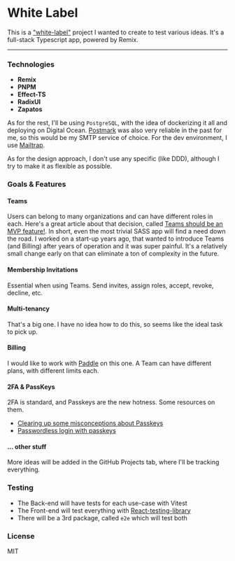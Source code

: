 # White Label

This is a ["white-label"](https://en.wikipedia.org/wiki/White-label_product) project I wanted to create to test various ideas. It's a full-stack Typescript app, powered by Remix.

---

### Technologies

- **Remix**
- **PNPM**
- **Effect-TS**
- **RadixUI**
- **Zapatos**

As for the rest, I'll be using `PostgreSQL`, with the idea of dockerizing it all and deploying on Digital Ocean. [Postmark](https://postmarkapp.com/) was also very reliable in the past for me, so this would be my SMTP service of choice. For the dev environment, I use [Mailtrap](https://mailtrap.io/).

As for the design approach, I don't use any specific (like DDD), although I try to make it as flexible as possible.

### Goals & Features

#### Teams

Users can belong to many organizations and can have different roles in each. Here's a great article about that decision, called [Teams should be an MVP feature!](https://blog.bullettrain.co/teams-should-be-an-mvp-feature/). In short, even the most trivial SASS app will find a need down the road. I worked on a start-up years ago, that wanted to introduce Teams (and Billing) after years of operation and it was super painful. It's a relatively small change early on that can eliminate a ton of complexity in the future.

#### Membership Invitations

Essential when using Teams. Send invites, assign roles, accept, revoke, decline, etc.

#### Multi-tenancy

That's a big one. I have no idea how to do this, so seems like the ideal task to pick up.

#### Billing

I would like to work with [Paddle](https://www.paddle.com/) on this one. A Team can have different plans, with different limits each.

#### 2FA & PassKeys

2FA is standard, and Passkeys are the new hotness. Some resources on them.

- [Clearing up some misconceptions about Passkeys](https://www.stavros.io/posts/clearing-up-some-passkeys-misconceptions)
- [Passwordless login with passkeys](https://developers.google.com/identity/passkeys)

#### ... other stuff

More ideas will be added in the GitHub Projects tab, where I'll be tracking everything.

### Testing

- The Back-end will have tests for each use-case with Vitest
- The Front-end will test everything with [React-testing-library](https://testing-library.com/docs/react-testing-library/intro/)
- There will be a 3rd package, called `e2e` which will test both

### License

MIT

